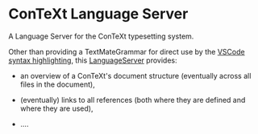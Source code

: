 # ConTeXt Language Server

A Language Server for the ConTeXt typesetting system.

Other than providing a TextMateGrammar for direct use by the [VSCode syntax
highlighting](https://code.visualstudio.com/api/language-extensions/syntax-highlight-guide),
this [LanguageServer](https://microsoft.github.io/language-server-protocol/)
provides:

- an overview of a ConTeXt's document structure (eventually across all files in
  the document),

- (eventually) links to all references (both where they are defined and where
  they are used),

- ....
